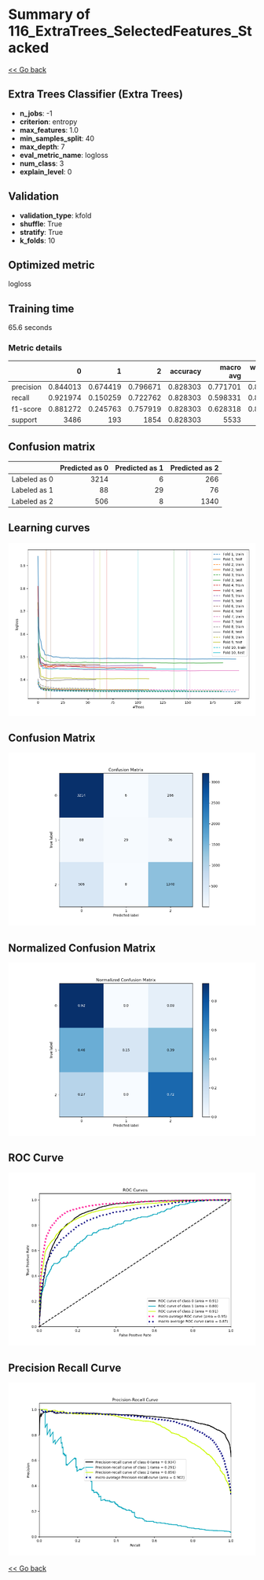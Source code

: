 # Summary of 116_ExtraTrees_SelectedFeatures_Stacked

[<< Go back](../README.md)


## Extra Trees Classifier (Extra Trees)
- **n_jobs**: -1
- **criterion**: entropy
- **max_features**: 1.0
- **min_samples_split**: 40
- **max_depth**: 7
- **eval_metric_name**: logloss
- **num_class**: 3
- **explain_level**: 0

## Validation
 - **validation_type**: kfold
 - **shuffle**: True
 - **stratify**: True
 - **k_folds**: 10

## Optimized metric
logloss

## Training time

65.6 seconds

### Metric details
|           |           0 |          1 |           2 |   accuracy |   macro avg |   weighted avg |   logloss |
|:----------|------------:|-----------:|------------:|-----------:|------------:|---------------:|----------:|
| precision |    0.844013 |   0.674419 |    0.796671 |   0.828303 |    0.771701 |       0.822234 |  0.447005 |
| recall    |    0.921974 |   0.150259 |    0.722762 |   0.828303 |    0.598331 |       0.828303 |  0.447005 |
| f1-score  |    0.881272 |   0.245763 |    0.757919 |   0.828303 |    0.628318 |       0.817771 |  0.447005 |
| support   | 3486        | 193        | 1854        |   0.828303 | 5533        |    5533        |  0.447005 |


## Confusion matrix
|              |   Predicted as 0 |   Predicted as 1 |   Predicted as 2 |
|:-------------|-----------------:|-----------------:|-----------------:|
| Labeled as 0 |             3214 |                6 |              266 |
| Labeled as 1 |               88 |               29 |               76 |
| Labeled as 2 |              506 |                8 |             1340 |

## Learning curves
![Learning curves](learning_curves.png)
## Confusion Matrix

![Confusion Matrix](confusion_matrix.png)


## Normalized Confusion Matrix

![Normalized Confusion Matrix](confusion_matrix_normalized.png)


## ROC Curve

![ROC Curve](roc_curve.png)


## Precision Recall Curve

![Precision Recall Curve](precision_recall_curve.png)



[<< Go back](../README.md)
